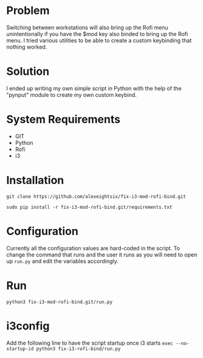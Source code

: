 # Problem
Switching between workstations will also bring up the Rofi menu unintentionally if you have the $mod key also binded to bring up the Rofi menu. I tried various utilities to be able to create a custom keybinding that nothing worked.

# Solution
I ended up writing my own simple script in Python with the help of the "pynput" module to create my own custom keybind.
# System Requirements
- GIT
- Python
- Rofi
- i3
# Installation
`git clone https://github.com/alexeightsix/fix-i3-mod-rofi-bind.git` 

`sudo pip install -r fix-i3-mod-rofi-bind.git/requirements.txt`

# Configuration
Currently all the configuration values are hard-coded in the script. To change the command that runs and the user it runs as 
you will need to open up `run.py` and edit the variables accordingly. 
# Run
`python3 fix-i3-mod-rofi-bind.git/run.py`

# i3config
Add the following line to have the script startup once i3 starts
`exec --no-startup-id python3 fix-i3-rofi-bind/run.py`
